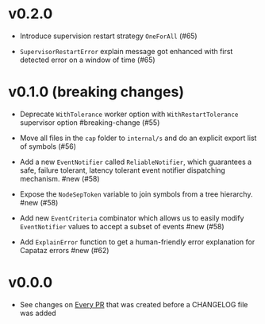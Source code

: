 # v0.2.0

* Introduce supervision restart strategy `OneForAll` (#65)

* `SupervisorRestartError` explain message got enhanced with first detected error
  on a window of time (#65)

# v0.1.0 (breaking changes)

* Deprecate `WithTolerance` worker option with `WithRestartTolerance` supervisor
  option #breaking-change (#55)

* Move all files in the `cap` folder to `internal/s` and do an explicit export
  list of symbols (#56)

* Add a new `EventNotifier` called `ReliableNotifier`, which guarantees a safe,
  failure tolerant, latency tolerant event notifier dispatching mechanism. #new (#58)

* Expose the `NodeSepToken` variable to join symbols from a tree hierarchy.
  #new (#58)

* Add new `EventCriteria` combinator which allows us to easily modify
  `EventNotifier` values to accept a subset of events #new (#58)

* Add `ExplainError` function to get a human-friendly error explanation for
  Capataz errors #new (#62)

# v0.0.0

* See changes on [Every
  PR](https://github.com/capatazlib/go-capataz/pulls?q=is%3Apr+is%3Aclosed+label%3Apre-changelog)
  that was created before a CHANGELOG file was added

